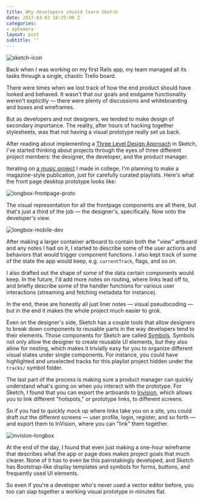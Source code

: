 ```yaml
---
title: Why developers should learn Sketch
date: 2017-03-02 18:25:00 Z
categories:
- ephemera
layout: post
subtitle: ''
---
```


![sketch-icon](http://radishlab.com/wp-content/uploads/2015/08/sketch-app-icon-e1439400898972.png)

Back when I was working on my first Rails app, my team managed all its tasks through a single, chaotic Trello board.

There were times when we lost track of how the end product should have looked and behaved. It wasn't that our goals and endgame functionality weren't explicitly — there were plenty of discussions and whiteboarding and boxes and wireframes.

But as developers and not designers, we tended to make design of secondary importance. The reality, after hours of hacking together stylesheets, was that not having a visual prototype really set us back.

After reading about implementing a [Three Level Design Approach](https://blog.prototypr.io/three-level-design-approach-73602a99bc68#.jvzmjkt0x) in Sketch, I've started thinking about projects through the eyes of three different project members: the designer, the developer, and the product manager.

Iterating on [a music project](http://clinton.so/longbox/) I made in college, I'm planning to make a magazine-style publication, just for carefully curated playlists. Here's what the front page desktop prototype looks like:

![longbox-frontpage-proto](http://i.imgur.com/to4AXB6.png?1)

The visual representation for all the frontpage components are all there, but that's just a third of the job — the designer's, specifically. Now onto the developer's view.

![longbox-mobile-dev](http://i.imgur.com/b0WuLqU.png)

After making a larger container artboard to contain both the "view" artboard and any notes I had on it, I started to describe some of the user actions and behaviors that would trigger component functions. I also kept track of some of the state the app would keep, e.g. `currentTrack`, flags, and so on.

I also drafted out the shape of some of the data certain components would keep. In the future, I'd add more notes on routing, where links lead off to, and briefly describe some of the handler functions for various user interactions (streaming and fetching metadata for instance).

In the end, these are honestly all just liner notes — visual pseudocoding — but in the end it makes the whole project much easier to grok.

Even on the designer's side, Sketch has a couple tools that allow designers to break down components to reusable parts in the way developers tend to their elements. Those components for Sketch are called [Symbols](https://www.sketchapp.com/learn/documentation/symbols/). Symbols not only allow the designer to create reusable UI elements, but they also allow for nesting, which makes it trivially easy for you to organize different visual states under single components. For instance, you could have highlighted and unselected tracks for this playlist project hidden under the `tracks/` symbol folder.

The last part of the process is making sure a product manager can quickly understand what's going on when you interact with the prototype. For Sketch, I found that you can export the artboards to [Invision](https://invisionapp.com), which allows you to link different "hotspots," or prototype links, to different screens.

So if you had to quickly mock up where links take you on a site, you could draft out the different screens — user profile, login, register, and so forth — and export them to InVision, where you can "link" them together.

![invision-longbox](http://i.imgur.com/iuBF2ie.png)

At the end of the day, I found that even just making a one-hour wireframe that describes what the app or page does makes project goals that much clearer. None of it has to even be this painstakingly developed, and Sketch has Bootstrap-like display templates and symbols for forms, buttons, and frequently used UI elements.

So even if you're a developer who's never used a vector editor before, you too can slap together a working visual prototype in minutes flat.
